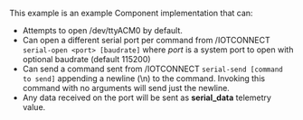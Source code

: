 This example is an example Component implementation that can:
* Attempts to open /dev/ttyACM0 by default.
* Can open a different serial port per command from /IOTCONNECT ```serial-open <port> [baudrate]``` where *port* 
is a system port to open with optional baudrate (default 115200)
* Can send a command sent from /IOTCONNECT ```serial-send [command to send]``` appending a newline (\\n) to the command.
Invoking this command with no arguments will send just the newline.
* Any data received on the port will be sent as **serial_data** telemetry value.
